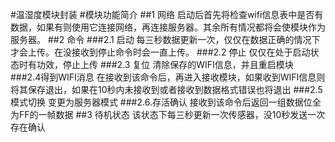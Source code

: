 #温湿度模块封装
#模块功能简介
##1 网络
启动后首先将检查wifi信息表中是否有数据，如果有则使用它连接网络，再连接服务器。其余所有情况都将会使模块作为服务器。
##2 命令
###2.1 启动
每三秒数据更新一次，仅仅在数据正确的情况下才会上传。在没接收到停止命令时会一直上传。
###2.2 停止
仅仅在处于启动状态时有功效，停止上传
###2.3 复位
清除保存的WIFI信息，并且重启模块
###2.4得到WIFI消息
在接收到该命令后，再进入接收模块，如果收到WIFI信息则将其保存退出，如果在10秒内未接收到或者接收到数据格式错误也将退出
###2.5模式切换
变更为服务器模式
###2.6.存活确认
接收到该命令后返回一组数据位全为FF的一帧数据
##3 待机状态
该状态下每三秒更新一次传感器，没10秒发送一次存在确认
